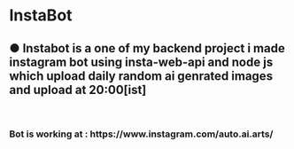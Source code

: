 # InstaBot
<h2> ● Instabot is a one of my backend project i made instagram bot using insta-web-api and node js which upload daily random ai genrated images and upload at 20:00[ist] </h2>

<br>

<h3> Bot is working at : https://www.instagram.com/auto.ai.arts/ </h3>
